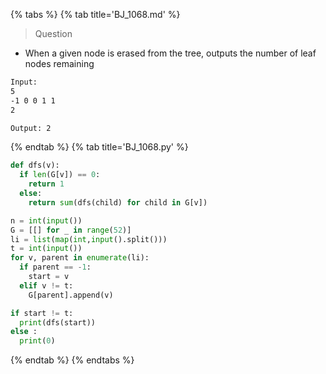 {% tabs %}
{% tab title='BJ_1068.md' %}

> Question

* When a given node is erased from the tree, outputs the number of leaf nodes remaining

```txt
Input:
5
-1 0 0 1 1
2

Output: 2
```

{% endtab %}
{% tab title='BJ_1068.py' %}

```py
def dfs(v):
  if len(G[v]) == 0:
    return 1
  else:
    return sum(dfs(child) for child in G[v])

n = int(input())
G = [[] for _ in range(52)]
li = list(map(int,input().split()))
t = int(input())
for v, parent in enumerate(li):
  if parent == -1:
    start = v
  elif v != t:
    G[parent].append(v)

if start != t:
  print(dfs(start))
else :
  print(0)
```

{% endtab %}
{% endtabs %}
